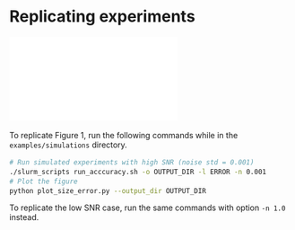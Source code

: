 # Replicating experiments
![High SNR Figure](example_plots/sims_plot_highsnr.pdf)

To replicate Figure 1, run the following commands while in the `examples/simulations` directory.

```bash
# Run simulated experiments with high SNR (noise std = 0.001)
./slurm_scripts run_acccuracy.sh -o OUTPUT_DIR -l ERROR -n 0.001
# Plot the figure
python plot_size_error.py --output_dir OUTPUT_DIR
```
To replicate the low SNR case, run the same commands with option `-n 1.0` instead. 